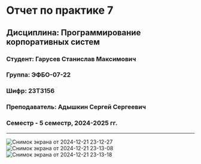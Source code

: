 # Отчет по практике 7
## Дисциплина: Программирование корпоративных систем
### Студент: Гарусев Станислав Максимович
### Группа: ЭФБО-07-22
### Шифр: 23Т3156
### Преподаватель: Адышкин Сергей Сергеевич
### Семестр - 5 семестр, 2024-2025 гг.
_____
![Снимок экрана от 2024-12-21 23-12-27](https://github.com/user-attachments/assets/d6ae4349-0734-4241-9c5d-002d112c0631)
![Снимок экрана от 2024-12-21 23-13-08](https://github.com/user-attachments/assets/0bbb1b97-59b3-48ee-8a3e-f23788f58337)
![Снимок экрана от 2024-12-21 23-13-18](https://github.com/user-attachments/assets/4e7b58dc-68df-42fd-ace8-1a1d69500a01)
